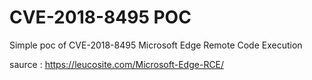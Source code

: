 # CVE-2018-8495 POC

Simple poc of CVE-2018-8495 Microsoft Edge Remote Code Execution

saurce : https://leucosite.com/Microsoft-Edge-RCE/
